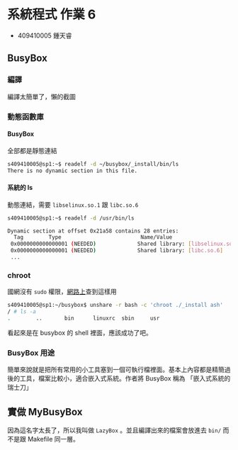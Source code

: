 # 系統程式 作業 6

- 409410005 鍾天睿

## BusyBox

### 編譯

編譯太簡單了，懶的截圖

### 動態函數庫

#### BusyBox

全部都是靜態連結

```bash
s409410005@sp1:~$ readelf -d ~/busybox/_install/bin/ls
There is no dynamic section in this file.
```

#### 系統的 ls

動態連結，需要 `libselinux.so.1` 跟 `libc.so.6`

```bash
s409410005@sp1:~$ readelf -d /usr/bin/ls

Dynamic section at offset 0x21a58 contains 28 entries:
  Tag        Type                         Name/Value
 0x0000000000000001 (NEEDED)             Shared library: [libselinux.so.1]
 0x0000000000000001 (NEEDED)             Shared library: [libc.so.6]
 ...
```



### chroot

國網沒有 `sudo` 權限，[網路上](https://serverfault.com/questions/135599/ubuntu-can-non-root-user-run-process-in-chroot-jail)查到這樣用

```bash
s409410005@sp1:~/busybox$ unshare -r bash -c 'chroot ./_install ash'
/ # ls -a 
.        ..       bin      linuxrc  sbin     usr
```

看起來是在 busybox 的 shell 裡面，應該成功了吧。

### BusyBox 用途

簡單來說就是把所有常用的小工具塞到一個可執行檔裡面。基本上內容都是精簡過後的工具，檔案比較小，適合嵌入式系統。作者將 BusyBox 稱為 「嵌入式系統的瑞士刀」



## 實做 MyBusyBox

因為這名字太長了，所以我叫做 `LazyBox` 。並且編譯出來的檔案會放進去 `bin/` 而不是跟 Makefile 同一層。